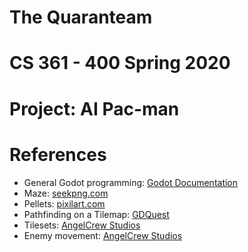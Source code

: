 # The Quaranteam

# CS 361 - 400 Spring 2020

# Project: AI Pac-man

# References
- General Godot programming: [Godot Documentation](https://docs.godotengine.org/en/stable/index.html)
- Maze: [seekpng.com](https://www.seekpng.com/ima/u2q8q8r5y3w7r5u2/)
- Pellets: [pixilart.com](https://www.pixilart.com/krizmsmith67/likes)
- Pathfinding on a Tilemap: [GDQuest](https://www.youtube.com/watch?v=0fPOt0Jw52s)
- Tilesets: [AngelCrew Studios](https://www.youtube.com/watch?v=S-jBJdRKWQM)
- Enemy movement: [AngelCrew Studios](https://www.youtube.com/watch?v=2xiE27j4iiw)
